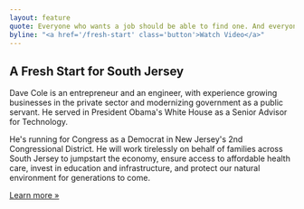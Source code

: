 ```yaml
---
layout: feature
quote: Everyone who wants a job should be able to find one. And everyone who works hard should be able to provide for their families. That's a strong middle class, and it's why I'm running for Congress.
byline: "<a href='/fresh-start' class='button'>Watch Video</a>"
---
```


## A Fresh Start for South Jersey

Dave Cole is an entrepreneur and an engineer, with experience growing businesses in the private sector and modernizing government as a public servant. He served in President Obama's White House as a Senior Advisor for Technology.

He's running for Congress as a Democrat in New Jersey's 2nd Congressional District. He will work tirelessly on behalf of families across South Jersey to jumpstart the economy, ensure access to affordable health care, invest in education and infrastructure, and protect our natural environment for generations to come.

[Learn more »](/about)
